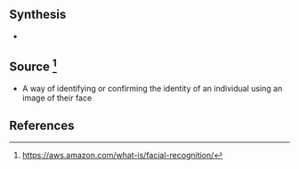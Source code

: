 ## Synthesis
- 
## Source [^1]
- A way of identifying or confirming the identity of an individual using an image of their face
## References

[^1]: https://aws.amazon.com/what-is/facial-recognition/